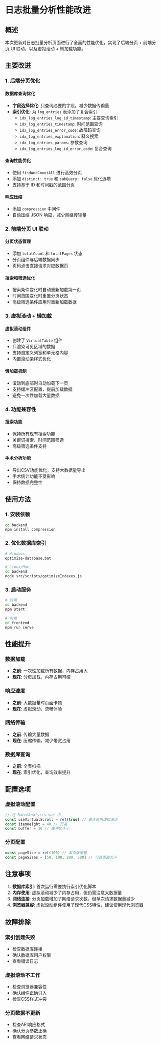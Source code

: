 # 日志批量分析性能改进

## 概述

本次更新对日志批量分析页面进行了全面的性能优化，实现了后端分页 + 前端分页 UI 联动，以及虚拟滚动 + 懒加载功能。

## 主要改进

### 1. 后端分页优化

#### 数据库查询优化
- **字段选择优化**: 只查询必要的字段，减少数据传输量
- **索引优化**: 为 `log_entries` 表添加了复合索引
  - `idx_log_entries_log_id_timestamp`: 主要查询索引
  - `idx_log_entries_timestamp`: 时间范围查询
  - `idx_log_entries_error_code`: 故障码查询
  - `idx_log_entries_explanation`: 释义搜索
  - `idx_log_entries_params`: 参数查询
  - `idx_log_entries_log_id_error_code`: 复合查询

#### 查询性能优化
- 使用 `findAndCountAll` 进行高效分页
- 添加 `distinct: true` 和 `subQuery: false` 优化选项
- 支持基于 ID 和时间戳的范围分页

#### 响应压缩
- 添加 `compression` 中间件
- 自动压缩 JSON 响应，减少网络传输量

### 2. 前端分页 UI 联动

#### 分页状态管理
- 添加 `totalCount` 和 `totalPages` 状态
- 分页组件与后端数据同步
- 页码点击直接请求对应数据页

#### 搜索和筛选优化
- 搜索条件变化时自动重新加载第一页
- 时间范围变化时重置分页状态
- 高级筛选条件应用时重新加载数据

### 3. 虚拟滚动 + 懒加载

#### 虚拟滚动组件
- 创建了 `VirtualTable` 组件
- 只渲染可见区域的数据
- 支持自定义列宽和单元格内容
- 内置滚动条样式优化

#### 懒加载机制
- 滚动到底部时自动加载下一页
- 支持缓冲区配置，提前加载数据
- 避免一次性加载大量数据

### 4. 功能兼容性

#### 搜索功能
- 保持所有现有搜索功能
- 关键词搜索、时间范围筛选
- 高级筛选条件支持

#### 手术分析功能
- 导出CSV功能优化，支持大数据量导出
- 手术统计功能不受影响
- 保持数据完整性

## 使用方法

### 1. 安装依赖
```bash
cd backend
npm install compression
```

### 2. 优化数据库索引
```bash
# Windows
optimize-database.bat

# Linux/Mac
cd backend
node src/scripts/optimizeIndexes.js
```

### 3. 启动服务
```bash
# 后端
cd backend
npm start

# 前端
cd frontend
npm run serve
```

## 性能提升

### 数据加载
- **之前**: 一次性加载所有数据，内存占用大
- **现在**: 分页加载，内存占用可控

### 响应速度
- **之前**: 大数据量时页面卡顿
- **现在**: 虚拟滚动，流畅体验

### 网络传输
- **之前**: 传输大量数据
- **现在**: 压缩传输，减少带宽占用

### 数据库查询
- **之前**: 全表扫描
- **现在**: 索引优化，查询效率提升

## 配置选项

### 虚拟滚动配置
```javascript
// 在 BatchAnalysis.vue 中
const useVirtualScroll = ref(true) // 是否启用虚拟滚动
const itemHeight = 40 // 行高
const buffer = 10 // 缓冲区大小
```

### 分页配置
```javascript
const pageSize = ref(100) // 每页数据量
const pageSizes = [50, 100, 200, 500] // 可选页面大小
```

## 注意事项

1. **数据库索引**: 首次运行需要执行索引优化脚本
2. **内存使用**: 虚拟滚动减少了内存占用，但仍需注意大数据量
3. **网络连接**: 分页加载增加了网络请求次数，但单次请求数据量减少
4. **浏览器兼容**: 虚拟滚动组件使用了现代CSS特性，建议使用现代浏览器

## 故障排除

### 索引创建失败
- 检查数据库连接
- 确认数据库用户权限
- 查看错误日志

### 虚拟滚动不工作
- 检查浏览器兼容性
- 确认组件正确引入
- 检查CSS样式冲突

### 分页数据不更新
- 检查API响应格式
- 确认分页参数正确
- 查看网络请求状态
